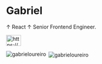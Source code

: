 # Gabriel

↑ React ↑ Senior Frontend Engineer.


<p align="left">
<a href="https://www.linkedin.com/in/gabrieloureiro" target="blank"><img align="center" src="https://raw.githubusercontent.com/rahuldkjain/github-profile-readme-generator/master/src/images/icons/Social/linked-in-alt.svg" alt="https://www.linkedin.com/in/gabrieloureiro/" height="30" width="40" /></a>
</p>



<p><img align="left" src="https://github-readme-stats.vercel.app/api/top-langs?username=gabrieloureiro&show_icons=true&locale=en&layout=compact" alt="gabrieloureiro" /></p>

<p>&nbsp;<img align="center" src="https://github-readme-stats.vercel.app/api?username=gabrieloureiro&show_icons=true&locale=en" alt="gabrieloureiro" /></p>
